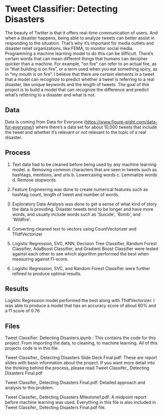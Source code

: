 # Tweet Classifier: Detecting Disasters

The beauty of Twitter is that it offers real-time communication of users. And when a disaster happens, being able to analyze tweets can better assist in responding to the situation. That’s why it’s important for media outlets and disaster relief organizations, like FEMA, to monitor social media. Programming a machine learning model to do this can be difficult. There’s certain words that can mean different things that humans can decipher quicker than a machine. For example, “on fire” can refer to an actual fire, as in “that building is on fire”, or a term used when you eat something spicy, as in “my mouth is on fire”. I believe that there are certain elements in a tweet that a model can recognize to predict whether a tweet is referring to a real disaster, like unique keywords and the length of tweets. The goal of this project is to build a model that can recognize the difference and predict what’s referring to a disaster and what is not.

## Data
Data is coming from Data for Everyone (https://www.figure-eight.com/data-for-everyone/) where there’s a data set for about 10,000 tweets that include the tweet and whether it’s relevant or not relevant to the topic of a real disaster. 

## Process

1. Text data had to be cleaned before being used by any machine learning model.
      a. Removing common characters that are seen in tweets such as hashtags, mentions, and urls
      b. Lowercasing words
      c. Lemmatize words
      d. Remove stopwords

2. Feature Engineering was done to create numerical features such as hashtag count, length of tweet and number of words.

3. Exploratory Data Analysis was done to get a sense of what kind of story the data is providing. Disaster tweets tend to be longer and have more words, and usually include words such as 'Suicide', 'Bomb', and 'Wildfire'. 

4. Converting cleaned text to vectors using CountVectorizer and TfidfVectorizer

5. Logistic Regression, SVC, KNN, Decision Tree Classifier, Random Forest Classifier, AdaBoost Classifier, and Gradient Boost Classifier were tested against each other to see which algorithm performed the best when measuring against f1-score.

6. Logistic Regression, SVC, and Random Forest Classifier were further refined to produce optimal results.

## Results

Logistic Regression model performed the best along with TfidfVectorizer. I was able to produce a model that has an accuracy score of about 80% and a f1 score of 0.76


## Files

Tweet Classifier: Detecting Disasters.ipynb : This contains the code for this project. From importing the data, to cleaning, to machine learning. All of this projects code is in this file.

Tweet Classifier_ Detecting Disasters Slide Deck Final.pdf: These are report slides with basic information about the project. If you want more detail into the thinking behind the process, please read Tweet Classifer_ Detecting Disasters Final.pdf

Tweet Classifer_ Detecting Disasters Final.pdf: Detailed approach and analysis to this problem.

Tweet Classifer_ Detecting Disasters Milestone1.pdf: A midpoint report before machine learning was used. Everything in this file is also included in Tweet Classifer_ Detecting Disasters Final.pdf file.
